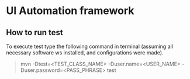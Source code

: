 # UI Automation framework
## How to run test

To execute test type the following command in terminal (assuming all necessary software ws installed, and configurations were made).

> mvn -Dtest=<TEST_CLASS_NAME> -Duser.name=<USER_NAME> -Duser.password=<PASS_PHRASE> test